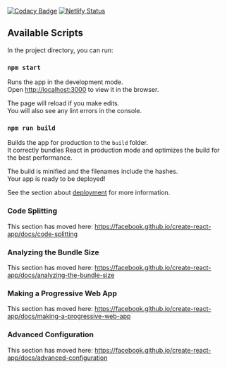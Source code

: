 [![Codacy Badge](https://api.codacy.com/project/badge/Grade/fd643f271ca94575b98fb7b3a0039692)](https://www.codacy.com/manual/popthehood/spiritmeter?utm_source=github.com&amp;utm_medium=referral&amp;utm_content=apptomate/spiritmeter&amp;utm_campaign=Badge_Grade) [![Netlify Status](https://api.netlify.com/api/v1/badges/53cf9a98-03cb-469e-84b8-066ea1f02817/deploy-status)](https://app.netlify.com/sites/spiritmeter/deploys)

## Available Scripts

In the project directory, you can run:

### `npm start`

Runs the app in the development mode.<br />
Open [http://localhost:3000](http://localhost:3000) to view it in the browser.

The page will reload if you make edits.<br />
You will also see any lint errors in the console.

### `npm run build`

Builds the app for production to the `build` folder.<br />
It correctly bundles React in production mode and optimizes the build for the best performance.

The build is minified and the filenames include the hashes.<br />
Your app is ready to be deployed!

See the section about [deployment](https://facebook.github.io/create-react-app/docs/deployment) for more information.

### Code Splitting

This section has moved here: https://facebook.github.io/create-react-app/docs/code-splitting

### Analyzing the Bundle Size

This section has moved here: https://facebook.github.io/create-react-app/docs/analyzing-the-bundle-size

### Making a Progressive Web App

This section has moved here: https://facebook.github.io/create-react-app/docs/making-a-progressive-web-app

### Advanced Configuration

This section has moved here: https://facebook.github.io/create-react-app/docs/advanced-configuration

